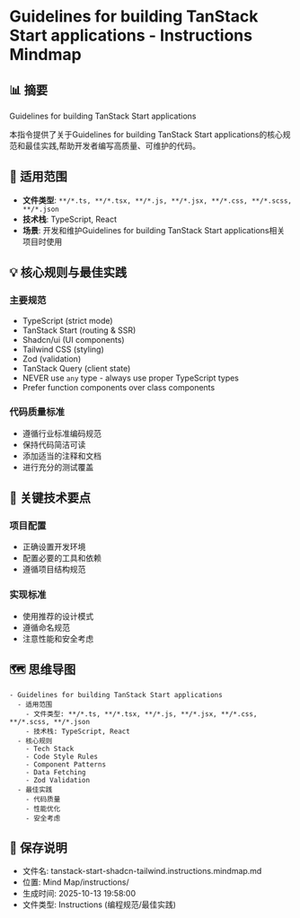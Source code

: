 # Guidelines for building TanStack Start applications - Instructions Mindmap

## 📊 摘要
Guidelines for building TanStack Start applications

本指令提供了关于Guidelines for building TanStack Start applications的核心规范和最佳实践,帮助开发者编写高质量、可维护的代码。

## 🎯 适用范围
- **文件类型**: `**/*.ts, **/*.tsx, **/*.js, **/*.jsx, **/*.css, **/*.scss, **/*.json`
- **技术栈**: TypeScript, React
- **场景**: 开发和维护Guidelines for building TanStack Start applications相关项目时使用

## 💡 核心规则与最佳实践

### 主要规范
- TypeScript (strict mode)
- TanStack Start (routing & SSR)
- Shadcn/ui (UI components)
- Tailwind CSS (styling)
- Zod (validation)
- TanStack Query (client state)
- NEVER use `any` type - always use proper TypeScript types
- Prefer function components over class components

### 代码质量标准
- 遵循行业标准编码规范
- 保持代码简洁可读
- 添加适当的注释和文档
- 进行充分的测试覆盖

## 📝 关键技术要点

### 项目配置
- 正确设置开发环境
- 配置必要的工具和依赖
- 遵循项目结构规范

### 实现标准
- 使用推荐的设计模式
- 遵循命名规范
- 注意性能和安全考虑

## 🗺️ 思维导图

```mindmap
- Guidelines for building TanStack Start applications
  - 适用范围
    - 文件类型: **/*.ts, **/*.tsx, **/*.js, **/*.jsx, **/*.css, **/*.scss, **/*.json
    - 技术栈: TypeScript, React
  - 核心规则
    - Tech Stack
    - Code Style Rules
    - Component Patterns
    - Data Fetching
    - Zod Validation
  - 最佳实践
    - 代码质量
    - 性能优化
    - 安全考虑
```

## 💾 保存说明
- 文件名: tanstack-start-shadcn-tailwind.instructions.mindmap.md
- 位置: Mind Map/instructions/
- 生成时间: 2025-10-13 19:58:00
- 文件类型: Instructions (编程规范/最佳实践)
